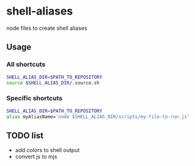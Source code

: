 # shell-aliases

node files to create shell aliases

## Usage

### All shortcuts

```bash
SHELL_ALIAS_DIR=$PATH_TO_REPOSITORY
source $SHELL_ALIAS_DIR/.source.sh
```

### Specific shortcuts

```bash
SHELL_ALIAS_DIR=$PATH_TO_REPOSITORY
alias myAliasName='node $SHELL_ALIAS_DIR/scripts/my-file-to-run.js'
```

## TODO list

- add colors to shell output
- convert js to mjs
